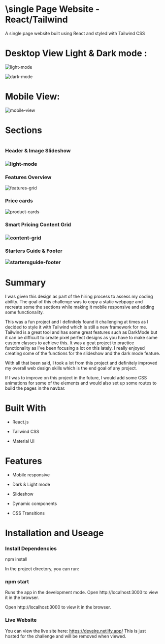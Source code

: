<h1>\single Page Website - React/Tailwind</h1>

A single page website built using React and styled with Tailwind CSS

<h1>Desktop View Light & Dark mode :</h1>

![light-mode](https://user-images.githubusercontent.com/101522330/213460236-4b010237-ebfa-424a-8a81-7b94d9b5bf4a.png)

![dark-mode](https://user-images.githubusercontent.com/101522330/213460258-a213275c-c2f2-44c8-a93a-6abd5079ee73.png)

<h1>Mobile View:</h1>

![mobile-view](https://user-images.githubusercontent.com/101522330/213460460-f9cd78b1-5cab-4815-bd53-f77478ef5f80.png)

<h1/>Sections<h1/>

<h3>Header & Image Slideshow<h3/>

![light-mode](https://user-images.githubusercontent.com/101522330/213461108-c635ebaa-d5e5-4141-895a-7dfa0ad4e200.png)

<h3>Features Overview</h3>

![features-grid](https://user-images.githubusercontent.com/101522330/213461435-963e5e74-8ed0-4f2e-a057-9130c946ea77.png)

<h3>Price cards</h3>

![product-cards](https://user-images.githubusercontent.com/101522330/213461870-800aa6e7-8fbb-4007-8135-a1c29907537d.png)

<h3>Smart Pricing Content Grid<h3/>

![content-grid](https://user-images.githubusercontent.com/101522330/213462067-e21155dd-b1df-4b68-9453-1e71426e13ba.png)

<h3>Starters Guide & Footer

![startersguide-footer](https://user-images.githubusercontent.com/101522330/213462200-b9d9ee75-d030-45df-b341-2c5d288d19fc.png)

<h1>Summary</h1>
I was given this design as part of the hiring process to assess my coding ability. The goal of this challenge was to copy a static webpage and recreate some the sections while making it mobile responsive and adding some functionality.

This was a fun project and I definitely found it challenging at times as I decided to style it with Tailwind which is still a new framework for me.
Tailwind is a great tool and has some great features such as DarkMode but it can be difficult to create pixel perfect designs as you have to make some custom classes to achieve this.
It was a geat project to practice functionality as I've been focusing a lot on this lately. I really enjoyed creating some of the functions for the slideshow and the dark mode feature. 

With all that been said, I took a lot from this project and definitely improved my overall web design skills which is the end goal of any project.

If I was to improve on this project in the future, I would add some CSS animations for some of the elements and would also set up some routes to build the pages in the navbar.

<h1>Built With</h1>

- React.js

- Tailwind CSS

- Material UI

<h1>Features</h1>

- Mobile responsive 

- Dark & Light mode

- Slideshow

- Dynamic components

- CSS Transitions

<h1>Installation and Useage</h1>

<h3>Install Dependencies</h3>

npm install

In the project directory, you can run:

<h3>npm start</h3>

Runs the app in the development mode.
Open http://localhost:3000 to view it in the browser.

Open http://localhost:3000 to view it in the browser.

<h3/>Live Website</h3>

You can view the live site here: https://deveire.netlify.app/
This is just hosted for the challenge and will be removed when viewed.
